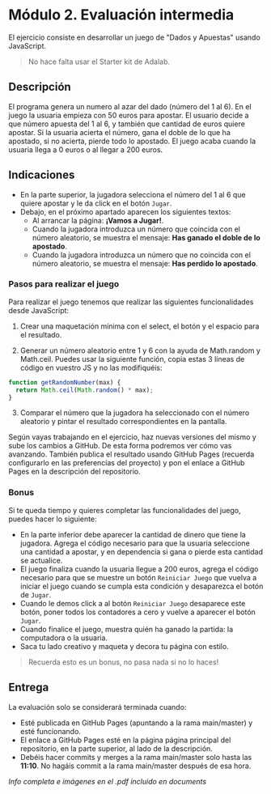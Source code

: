 # Módulo 2. Evaluación intermedia

El ejercicio consiste en desarrollar un juego de "Dados y Apuestas" usando JavaScript.

> No hace falta usar el Starter kit de Adalab.

## Descripción

El programa genera un numero al azar del dado (número del 1 al 6). En el juego la usuaria empieza con 50
euros para apostar. El usuario decide a que número apuesta del 1 al 6, y también que cantidad de euros
quiere apostar. Si la usuaria acierta el número, gana el doble de lo que ha apostado, si no acierta, pierde
todo lo apostado. El juego acaba cuando la usuaria llega a 0 euros o al llegar a 200 euros.

## Indicaciones

- En la parte superior, la jugadora selecciona el número del 1 al 6 que quiere apostar y le da click en el
  botón `Jugar`.
- Debajo, en el próximo apartado aparecen los siguientes textos:
  - Al arrancar la página: **¡Vamos a Jugar!**.
  - Cuando la jugadora introduzca un número que coincida con el número aleatorio, se muestra el
    mensaje: **Has ganado el doble de lo apostado**.
  - Cuando la jugadora introduzca un número que no coincida con el número aleatorio, se muestra
    el mensaje: **Has perdido lo apostado**.

### Pasos para realizar el juego

Para realizar el juego tenemos que realizar las siguientes funcionalidades desde JavaScript:

1. Crear una maquetación mínima con el select, el botón y el espacio para el resultado.

2. Generar un número aleatorio entre 1 y 6 con la ayuda de Math.random y Math.ceil. Puedes usar la
   siguiente función, copia estas 3 líneas de código en vuestro JS y no las modifiquéis:

```javascript
function getRandomNumber(max) {
  return Math.ceil(Math.random() * max);
}
```

3. Comparar el número que la jugadora ha seleccionado con el número aleatorio y pintar el resultado
   correspondientes en la pantalla.

Según vayas trabajando en el ejercicio, haz nuevas versiones del mismo y sube los cambios a GitHub. De
esta forma podremos ver cómo vas avanzando. También publica el resultado usando GitHub Pages
(recuerda configurarlo en las preferencias del proyecto) y pon el enlace a GitHub Pages en la descripción del repositorio.

### Bonus

Si te queda tiempo y quieres completar las funcionalidades del juego, puedes hacer lo siguiente:

- En la parte inferior debe aparecer la cantidad de dinero que tiene la jugadora. Agrega el código
  necesario para que la usuaria seleccione una cantidad a apostar, y en dependencia si gana o pierde
  esta cantidad se actualice.
- El juego finaliza cuando la usuaria llegue a 200 euros, agrega el código necesario para que se
  muestre un botón `Reiniciar Juego` que vuelva a iniciar el juego cuando se cumpla esta condición y
  desaparezca el botón de `Jugar`.
- Cuando le demos click a al botón `Reiniciar Juego` desaparece este botón, poner todos los contadores a cero y vuelve a aparecer el botón `Jugar`.
- Cuando finalice el juego, muestra quién ha ganado la partida: la computadora o la usuaria.
- Saca tu lado creativo y maqueta y decora tu página con estilo.

> Recuerda esto es un bonus, no pasa nada si no lo haces!

## Entrega

La evaluación solo se considerará terminada cuando:

- Esté publicada en GitHub Pages (apuntando a la rama main/master) y esté funcionando.
- El enlace a GitHub Pages esté en la página página principal del repositorio, en la parte superior, al
  lado de la descripción.
- Debéis hacer commits y merges a la rama main/master solo hasta las **11:10**. No hagáis commit a la
  rama main/master después de esa hora.

_Info completa e imágenes en el .pdf incluido en documents_

